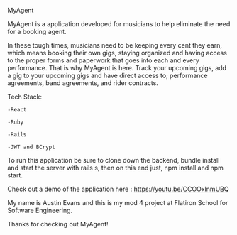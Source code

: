 MyAgent

MyAgent is a application developed for musicians to help eliminate the need for a booking agent. 


In these tough times, musicians need to be keeping every cent they earn, which means booking their own gigs, staying organized and having access to the proper forms and paperwork that goes into each and every performance. That is why MyAgent is here. Track your upcoming gigs, add a gig to your upcoming gigs and have direct access to; performance agreements, band agreements, and rider contracts.

Tech Stack:

    -React

    -Ruby

    -Rails

    -JWT and BCrypt


To run this application be sure to clone down the backend, bundle install and start the server with rails s, then on this end just, npm install and npm start.

Check out a demo of the application here :
https://youtu.be/CCOOxlnmUBQ


My name is Austin Evans and this is my mod 4 project at Flatiron School for Software Engineering.

Thanks for checking out MyAgent!